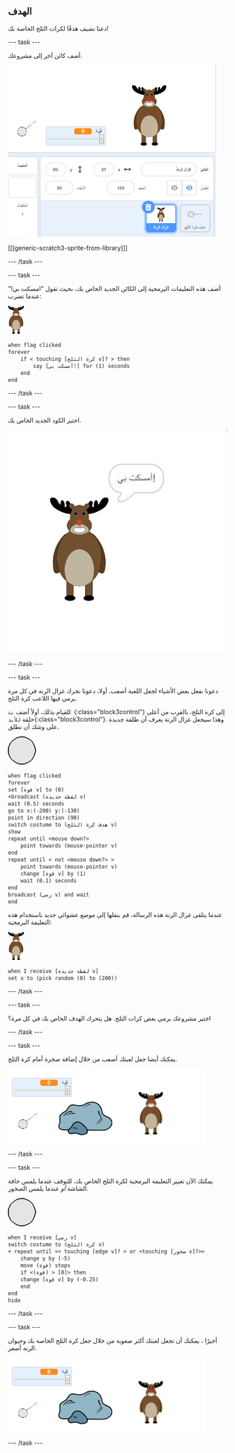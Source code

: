 ## الهدف

دعنا نضيف هدفًا لكرات الثلج الخاصة بك!

--- task ---

أضف كائن آخر إلى مشروعك.

![كائن مستهدف على المسرح](images/snow-deer.png)

[[[generic-scratch3-sprite-from-library]]]

--- /task ---

--- task ---

أضف هذه التعليمات البرمجية إلى الكائن الجديد الخاص بك، بحيث تقول "امسكت بي!" عندما تضرب:

![كائن الهدف](images/target-sprite.png)

```blocks3
when flag clicked
forever
    if < touching [كرة الثلج v]? > then
        say [أمسكت بي!] for (1) seconds
    end
end
```

--- /task ---

--- task ---

اختبر الكود الجديد الخاص بك.

![الكائن المستهدف يقول أنك حصلت علي!](images/snow-hit.png)

--- /task ---

--- task ---

دعونا نفعل بعض الأشياء لجعل اللعبة أصعب. أولا، دعونا نحرك غزال الرنة في كل مرة يرمي فيها اللاعب كرة الثلج.

للقيام بذلك، أولاً أضف `بث `{:class="block3control"} إلى كرة الثلج، بالقرب من أعلى حلقة `للأبد`{:class="block3control"}. وهذا سيجعل غزال الرنة يعرف أن طلقة جديدة على وشك أن تطلق.

![كائن كرة الثلج](images/snowball-sprite.png)

```blocks3
when flag clicked
forever
set [قوة v] to (0)
+broadcast (لقطة جديدة v)
wait (0.5) seconds
go to x:(-200) y:(-130)
point in direction (90)
switch costume to (هدف كرة الثلج v)
show
repeat until <mouse down?>
    point towards (mouse-pointer v)
end
repeat until < not <mouse down?> >
    point towards (mouse-pointer v)
    change [قوة v] by (1)
    wait (0.1) seconds
end
broadcast (رمي v) and wait
end
```

عندما يتلقى غزال الرنة هذه الرسالة، قم بنقلها إلى موضع عشوائي جديد باستخدام هذه التعليمة البرمجية:

![كائن الهدف](images/target-sprite.png)

```blocks3
when I receive [لقطة جديدة v]
set x to (pick random (0) to (200))
```

--- /task ---

--- task ---

اختبر مشروعك برمي بعض كرات الثلج. هل يتحرك الهدف الخاص بك في كل مرة؟

--- /task ---

--- task ---

يمكنك أيضا جعل لعبتك أصعب من خلال إضافة صخرة أمام كرة الثلج.

![كائن الصخرة على المسرح](images/snow-rock.png)

--- /task ---

--- task ---

يمكنك الآن تغيير التعليمة البرمجية لكرة الثلج الخاص بك، للتوقف عندما يلمس حافة الشاشة _أو_ عندما يلمس الصخور.

![كائن كرة الثلج](images/snowball-sprite.png)

```blocks3
when I receive [رمي v]
switch costume to (كرة الثلج v)
+ repeat until << touching [edge v]? > or <touching [صخور v]?>>
    change y by (-5)
    move (قوة) steps
    if <(قوة) > [0]> then
    change [قوة v] by (-0.25)
    end
end
hide
```

--- /task ---

--- task ---

أخيرًا ، يمكنك أن تجعل لعبتك أكثر صعوبة من خلال جعل كرة الثلج الخاصة بك وحيوان الرنة أصغر.

![كرة الثلج الصغيرة والكائن المستهدف](images/snow-small.png)

--- /task ---
